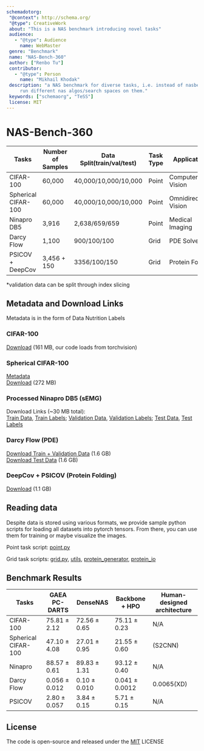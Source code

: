 ```yaml
---
schemadotorg:
 "@context": http://schema.org/
 "@type": CreativeWork
 about: "This is a NAS benchmark introducing novel tasks"
 audience:
   - "@type": Audience
     name: WebMaster
 genre: "Benchmark"
 name: "NAS-Bench-360"
 author: ["Renbo Tu"]
 contributor:
   - "@type": Person
     name: "Mikhail Khodak"
 description: "a NAS benchmark for diverse tasks, i.e. instead of nasbench101, 201, 301 on a bunch of vision tasks we come up with a suite of many interesting tasks from different fields, 
     run different nas algos/search spaces on them."
 keywords: ["schemaorg", "TeSS"]
 license: MIT
---
```


# NAS-Bench-360


| Tasks               | Number of Samples | Data Split(train/val/test) | Task Type | Applications           | License  |
|---------------------|-------------------|----------------------------|-----------|------------------------|----------|
| CIFAR-100           | 60,000            | 40,000/10,000/10,000       | Point     | Computer Vision        | N/A      |
| Spherical CIFAR-100 | 60,000            | 40,000/10,000/10,000       | Point     | Omnidirectional Vision | CC BY-SA |
| Ninapro DB5         | 3,916             | 2,638/659/659              | Point     | Medical Imaging        | CC BY-ND |
| Darcy Flow          | 1,100             | 900/100/100                | Grid      | PDE Solver             | MIT      |
| PSICOV + DeepCov    | 3,456 + 150       | 3356/100/150               | Grid      | Protein Folding        | GPL      |

*validation data can be split through index slicing 

## Metadata and Download Links
Metadata is in the form of Data Nutrition Labels
### CIFAR-100 <br /> 
[Download](https://www.cs.toronto.edu/~kriz/cifar-100-python.tar.gz) 
(161 MB, our code loads from torchvision)

<!--
### Permuted CIFAR-100 <br /> 
[Metadata](permuted.pdf) <br/>
[Download](https://www.cs.toronto.edu/~kriz/cifar-100-python.tar.gz)
(161 MB, we generate permutated images in the code directly)
-->

### Spherical CIFAR-100 <br /> 
[Metadata](spherical.pdf) <br/>
[Download](https://pde-xd.s3.amazonaws.com/spherical/s2_cifar100.gz) (272 MB)

### Processed Ninapro DB5 (sEMG)  <br />
Download Links (~30 MB total): <br />
[Train Data](https://pde-xd.s3.amazonaws.com/ninapro/ninapro_train.npy), 
[Train Labels](https://pde-xd.s3.amazonaws.com/ninapro/label_train.npy); 
[Validation Data](https://pde-xd.s3.amazonaws.com/ninapro/ninapro_val.npy),
[Validation Labels](https://pde-xd.s3.amazonaws.com/ninapro/label_val.npy); 
[Test Data](https://pde-xd.s3.amazonaws.com/ninapro/ninapro_test.npy),
[Test Labels](https://pde-xd.s3.amazonaws.com/ninapro/label_test.npy)

### Darcy Flow (PDE) <br />
[Download Train + Validation Data](https://pde-xd.s3.amazonaws.com/piececonst_r421_N1024_smooth1.mat) (1.6 GB) <br/>
[Download Test Data](https://pde-xd.s3.amazonaws.com/piececonst_r421_N1024_smooth2.mat) (1.6 GB)

### DeepCov + PSICOV (Protein Folding) <br />
[Download](https://pde-xd.s3.amazonaws.com/protein.zip) (1.1 GB)

## Reading data 

Despite data is stored using various formats, we provide sample python scripts for loading
all datasets into pytorch tensors. From there, you can use them for training or maybe visualize
the images. 

Point task script: [point.py](point.py)

Grid task scripts: [grid.py](grid.py), [utils](utils_grid.py), [protein_generator](protein_gen.py),
[protein_io](protein_io.py)

## Benchmark Results 

| Tasks               | GAEA PC-DARTS  | DenseNAS     | Backbone + HPO | Human-designed architecture |
|---------------------|----------------|--------------|----------------|-----------------------------|
| CIFAR-100           | 75.81 ± 2.12   | 72.56 ± 0.65 | 75.11 ± 0.23   | N/A                         |
| Spherical CIFAR-100 | 47.10 ± 4.08   | 27.01 ± 0.95 | 21.55 ± 0.60   | (S2CNN)                     |
| Ninapro             | 88.57 ± 0.61   | 89.83 ± 1.31 | 93.12 ± 0.40   | N/A                         |
| Darcy Flow          | 0.056 ± 0.012  | 0.10 ± 0.010 | 0.041 ± 0.0012 | 0.0065(XD)                  |
| PSICOV              | 2.80 ± 0.057   | 3.84 ± 0.15  | 5.71 ± 0.15    | N/A                         |


## License

The code is open-source and released under the [MIT](https://en.wikipedia.org/wiki/MIT_License) LICENSE